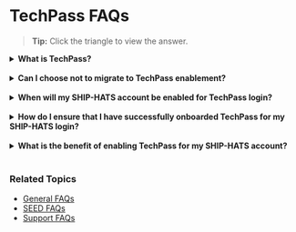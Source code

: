 # TechPass FAQs
>**Tip:** Click the triangle to view the answer.

<details>
  <summary><b>What is TechPass? </b></summary><br>

TechPass is a Single Sign-on, Identity Access Management solution for developer services in Singapore Government Technology Stack (not only enabling users to access and transition seamlessly between services but also improving downstream user experiences). With their TechPass ID, users can seamlessly access  Singapore Government Tech Stack (SGTS) developer services by signing in once. For more details, refer to <a href="https://www.developer.tech.gov.sg/singapore-government-tech-stack/service-management/techpass.html"> TechPass documentation.</a>
</details>

<br>
<details>
  <summary><b> Can I choose not to migrate to TechPass enablement?  </b></summary><br>

To start using SHIP-HATS 2.0 services, you must onboard to SEED and TechPass. SHIP-HATS Users can either access from from GSIB or GMD to authenticate yourself via TechPass login. Users with internet devices must onboard to SEED by installing MDM applications before they are allowed to authenticate via TechPass to consume SGTS services, including SHIP-HATS.
<!--
TechPass will be the default user identity to access Singapore Government Tech Stack (SGTS) services simplifying your login experience. We strongly recommend activating your TechPass account. However, if you have any strong business reasons, please drop us an email at [SHIP-HATS Support](enquiries_ship@tech.gov.sg).
-->
</details>

<br>
<details>
  <summary><b>When will my SHIP-HATS account be enabled for TechPass login?  </b></summary><br>

All SHIP-HATS users should received TechPass onboarding request. If you have not received the onboarding email, please send an email to [enquiries_ship@tech.gov.sg](enquiries_ship@tech.gov.sg)

<!--TechPass for SHIP-HATS accounts is being rolled out in phases. You will receive an invitation email once your account is activated. Our objective is to activate TechPass accounts for all SHIP-HATS users by Q2 FY22. -->

</details>

<br>
<details>
  <summary><b>How do I ensure that I have successfully onboarded TechPass for my SHIP-HATS login? </b></summary><br>

<b>On GMD device:</b> Log in to TechPass, and then access the <a href="http://www.ship.gov.sg/">SHIP-HATS portal</a>. You have successfully onboarded if you are able to access the <a href="http://www.ship.gov.sg/">SHIP-HATS portal</a>. 

<br>

<b>On GSIB devices:</b> Log in to TechPass, and then access any of the SHIP-HATS tools. You have successfully onboarded if you are able to access them. For more details, read <a href="https://confluence.ship.gov.sg/display/SHIP/SHIP+TechPass+Enablement+-+User+Guide">Use TechPass to log in to SHIP-HATS and integrated services</a>.
</details>
<br>
<!--
<details>
  <summary><b>What happens to my current LDAP account once I onboard to TechPass?  </b></summary><br>
<p>For existing users, your LDAP accounts will be deleted. There will not be any impact on existing user permissions on each SHIP-HATS tool. New users onboarding to SHIP-HATS will be given a TechPass account upon successful onboard.</p>
<p><b> Note:</b> After you have onboarded using TechPass, you will be able to log in to HATS services via TechPass only.</p>
</details>
<br> -->
<details>
  <summary><b>What is the benefit of enabling TechPass for my SHIP-HATS account? </b></summary><br>

You can use TechPass to access SHIP-HATS services seamlessly on GSIB and GMD devices without logging in to individual tools and in the future have a single sign on for all SGTS products.
</details>

<br>


### Related Topics

- [General FAQs](general-faqs)
- [SEED FAQs](seed-faqs)
- [Support FAQs](support)
<!--- [Subscription FAQs](subscription)-->
